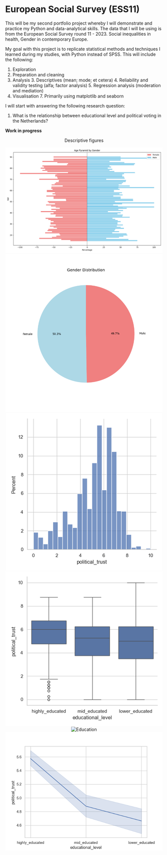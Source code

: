 # European Social Survey (ESS11)
This will be my second portfolio project whereby I will demonstrate and practice my Python and data-analytical skills.
The data that I will be using is from the European Social Survey round 11 - 2023. Social inequalities in health, Gender in contemporary Europe.

My goal with this project is to replicate statistical methods and techniques I learned during my studies, with Python instead of SPSS.
This will include the following:
1. Exploration 
2. Preparation and cleaning
2. Analysis
   3. Descriptives (mean; mode; et cetera)
   4. Reliability and validity testing (alfa; factor analysis)
   5. Regression analysis (moderation and mediation)
6. Visualisation
   7. Primarily using matplotlib and seaborn

I will start with answering the following research question:
1. What is the relationship between educational level and political voting in the Netherlands?

**Work in progress**



<p align="center">
  Descriptive figures
</p>

<p align="center">
  <img src="reports\figures\age.png?raw=True" alt="Age" />
  <img src="reports\figures\gender.png?raw=True" alt="Gender" />
   <img src="reports\figures\political_trust.png?raw=True" alt="Political Trust" />
   <img src="reports\figures\education_political_trust.png?raw=True" alt="Political Trust Education" />
  <img src="reports\figures\education_level.png?raw=True" alt="Education" />
  <img src="reports\figures\political_trust_line.png?raw=True" alt="Political Trust Line" />
</p>
